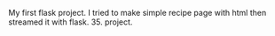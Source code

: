 My first flask project. I tried to make simple recipe page with html then streamed it with flask. 35. project.